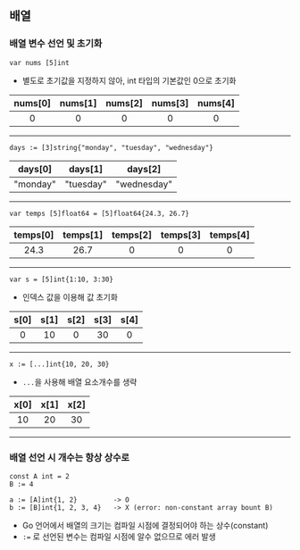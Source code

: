 ## 배열

### 배열 변수 선언 및 초기화
```
var nums [5]int
```
- 별도로 초기값을 지정하지 않아, int 타입의 기본값인 0으로 초기화

| nums[0] | nums[1] | nums[2] | nums[3] | nums[4] |
|:--------:|:--------:|:--------:|:--------:|:--------:|
| 0 | 0 | 0 | 0 | 0 |

---

```
days := [3]string{"monday", "tuesday", "wednesday"}
```
| days[0] | days[1] | days[2] |
|:--------:|:--------:|:--------:|
| "monday" | "tuesday" | "wednesday" |

---
```
var temps [5]float64 = [5]float64{24.3, 26.7}
```

| temps[0] | temps[1] | temps[2] | temps[3] | temps[4] |
|:--------:|:--------:|:--------:|:--------:|:--------:|
| 24.3 | 26.7 | 0 | 0 | 0 |


---
```
var s = [5]int{1:10, 3:30}
```
- 인덱스 값을 이용해 값 초기화

| s[0] | s[1] | s[2] | s[3] | s[4] |
|:--------:|:--------:|:--------:|:--------:|:--------:|
| 0 | 10 | 0 | 30 | 0 |

---
```
x := [...]int{10, 20, 30}
```
- `...`을 사용해 배열 요소개수를 생략

| x[0] | x[1] | x[2] |
|:--------:|:--------:|:--------:|
| 10 | 20 | 30 |

---

### 배열 선언 시 개수는 항상 상수로 
```
const A int = 2
B := 4

a := [A]int{1, 2}         -> O
b := [B]int{1, 2, 3, 4}   -> X (error: non-constant array bount B)
```
- Go 언어에서 배열의 크기는 컴파일 시점에 결정되어야 하는 상수(constant)
- `:=` 로 선언된 변수는 컴파일 시점에 알수 없으므로 에러 발생